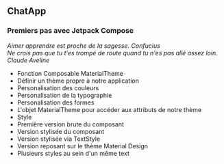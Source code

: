## ChatApp
### Premiers pas avec Jetpack Compose 

*Aimer apprendre est proche de la sagesse. Confucius<br>Ne crois pas que tu t'es trompé de route quand tu n'es pas allé assez loin. Claude Aveline*

- Fonction Composable MaterialTheme
- Définir un thème propre à notre application
- Personalisation des couleurs
- Personalisation de la typographie
- Personalisation des formes
- L'objet MaterialTheme pour accéder aux attributs de notre thème
- Style
- Première version brute du composant
- Version stylisée du composant
- Version stylisée via TextStyle
- Version reposant sur le thème Material Design
- Plusieurs styles au sein d'un même text